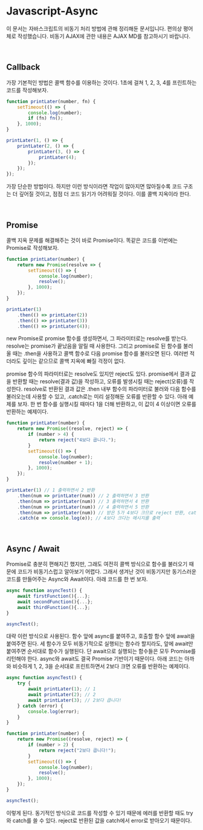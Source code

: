 # Javascript-Async

이 문서는 자바스크립트의 비동기 처리 방법에 관해 정리해둔 문서입니다. 편의상 평어체로 작성했습니다. 비동기 AJAX에 관한 내용은 AJAX MD를 참고하시기 바랍니다.

<br/>

## Callback

가장 기본적인 방법은 콜백 함수를 이용하는 것이다. 1초에 걸쳐 1, 2, 3, 4를 프린트하는 코드를 작성해보자.

```javascript
function printLater(number, fn) {
    setTimeout(() => {
        console.log(number);
        if (fn) fn();
    }, 1000);
}

printLater(1, () => {
    printLater(2, () => {
        printLater(3, () => {
            printLater(4);
        });
    });
});
```

가장 단순한 방법이다. 하지만 이런 방식이라면 작업이 많아지면 많아질수록 코드 구조는 더 깊어질 것이고, 점점 더 코드 읽기가 어려워질 것이다. 이를 콜백 지옥이라 한다.

<br/>

## Promise

콜백 지옥 문제를 해결해주는 것이 바로 Promise이다. 똑같은 코드를 이번에는 Promise로 작성해보자.

```javascript
function printLater(number) {
    return new Promise(resolve => {
        setTimeout(() => {
            console.log(number);
            resolve();
        }, 1000);
    });
}

printLater(1)
    .then(() => printLater(2))
    .then(() => printLater(3))
    .then(() => printLater(4));
```

new Promise로 promise 함수를 생성하면서, 그 파라미터로는 resolve를 받는다. resolve는 promise가 끝났음을 알릴 때 사용한다. 그리고 promise로 된 함수를 불러올 때는 .then을 사용하고 콜백 함수로 다음 promise 함수를 불러오면 된다. 여러번 적더라도 깊이는 같으므로 콜백 지옥에 빠질 걱정이 없다.

promise 함수의 파라미터로는 resolve도 있지만 reject도 있다. promise에서 결과 값을 반환할 때는 resolve(결과 값)을 작성하고, 오류를 발생시킬 때는 reject(오류)를 작성한다. resolve로 반환된 결과 값은 .then 내부 함수의 파라미터로 불러와 다음 함수를 불러오는데 사용할 수 있고, .catch로는 미리 설정해둔 오류를 반환할 수 있다. 아래 예제를 보자. 한 번 함수를 실행시킬 때마다 1을 더해 반환하고, 이 값이 4 이상이면 오류를 반환하는 예제이다.

```javascript
function printLater(number) {
    return new Promise((resolve, reject) => {
        if (number > 4) {
            return reject("4보다 큽니다.");
        }
        setTimeout(() => {
            console.log(number);
            resolve(number + 1);
        }, 1000);
    });
}

printLater(1) // 1 출력하면서 2 반환
    .then(num => printLater(num)) // 2 출력하면서 3 반환
    .then(num => printLater(num)) // 3 출력하면서 4 반환
    .then(num => printLater(num)) // 4 출력하면서 5 반환
    .then(num => printLater(num)) // 받은 5가 4보다 크므로 reject 반환, catch로 이동
    .catch(e => console.log(e)); // 4보다 크다는 메시지를 출력
```

<br/>

## Async / Await

Promise로 충분히 편해지긴 했지만, 그래도 여전히 콜백 방식으로 함수를 불러오기 때문에 코드가 비동기스럽고 알아보기 어렵다. 그래서 생겨난 것이 비동기지만 동기스러운 코드를 만들어주는 Async와 Await이다. 아래 코드를 한 번 보자.

```javascript
async function asyncTest() {
	await firstFunction(){...};
	await secondFunction(){...};
	await thirdFunction(){...};
}

asyncTest();
```

대략 이런 방식으로 사용된다. 함수 앞에 async를 붙여주고, 호출할 함수 앞에 await을 붙여주면 된다. 세 함수가 모두 비동기적으로 실행되는 함수라 할지라도, 앞에 await만 붙여주면 순서대로 함수가 실행된다. 단 await으로 실행되는 함수들은 모두 Promise를 리턴해야 한다. async와 await도 결국 Promise 기반이기 때문이다. 아래 코드는 아까와 비슷하게 1, 2, 3을 순서대로 프린트하면서 2보다 크면 오류를 반환하는 예제이다.

```javascript
async function asyncTest() {
    try {
        await printLater(1); // 1
        await printLater(2); // 2
        await printLater(3); // 2보다 큽니다!
    } catch (error) {
        console.log(error);
    }
}

function printLater(number) {
    return new Promise((resolve, reject) => {
        if (number > 2) {
            return reject("2보다 큽니다!");
        }
        setTimeout(() => {
            console.log(number);
            resolve();
        }, 1000);
    });
}

asyncTest();
```

이렇게 된다. 동기적인 방식으로 코드를 작성할 수 있기 때문에 에러를 반환할 때도 try와 catch를 쓸 수 있다. reject로 반환된 값을 catch에서 error로 받아오기 때문이다.
